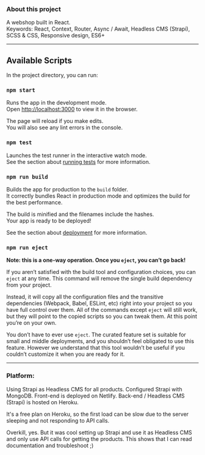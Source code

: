 ### About this project
A webshop built in React.<br/>
Keywords: React, Context, Router, Async / Await, Headless CMS (Strapi), SCSS & CSS, Responsive design, ES6+

----------------------------------------------------------------------

## Available Scripts

In the project directory, you can run:

### `npm start`

Runs the app in the development mode.<br>
Open [http://localhost:3000](http://localhost:3000) to view it in the browser.

The page will reload if you make edits.<br>
You will also see any lint errors in the console.

### `npm test`

Launches the test runner in the interactive watch mode.<br>
See the section about [running tests](https://facebook.github.io/create-react-app/docs/running-tests) for more information.

### `npm run build`

Builds the app for production to the `build` folder.<br>
It correctly bundles React in production mode and optimizes the build for the best performance.

The build is minified and the filenames include the hashes.<br>
Your app is ready to be deployed!

See the section about [deployment](https://facebook.github.io/create-react-app/docs/deployment) for more information.

### `npm run eject`

**Note: this is a one-way operation. Once you `eject`, you can’t go back!**

If you aren’t satisfied with the build tool and configuration choices, you can `eject` at any time. This command will remove the single build dependency from your project.

Instead, it will copy all the configuration files and the transitive dependencies (Webpack, Babel, ESLint, etc) right into your project so you have full control over them. All of the commands except `eject` will still work, but they will point to the copied scripts so you can tweak them. At this point you’re on your own.

You don’t have to ever use `eject`. The curated feature set is suitable for small and middle deployments, and you shouldn’t feel obligated to use this feature. However we understand that this tool wouldn’t be useful if you couldn’t customize it when you are ready for it.

----------------------------------------------------------------------

### Platform:
Using Strapi as Headless CMS for all products. Configured Strapi with MongoDB.
Front-end is deployed on Netlify.
Back-end / Headless CMS (Strapi) is hosted on Heroku. 

It's a free plan on Heroku, so the first load can be slow due to the server sleeping and not responding to API calls.

Overkill, yes. But it was cool setting up Strapi and use it as Headless CMS and only use API calls for getting the products. This shows that I can read documentation and troubleshoot ;)
